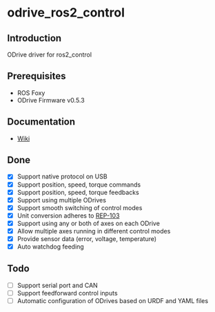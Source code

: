 # odrive_ros2_control

## Introduction
ODrive driver for ros2_control
## Prerequisites
* ROS Foxy
* ODrive Firmware v0.5.3
## Documentation
- [Wiki](https://github.com/aifarm-dev/odrive_ros2_control/wiki/Getting-Started)
## Done
- [x] Support native protocol on USB
- [x] Support position, speed, torque commands
- [x] Support position, speed, torque feedbacks
- [x] Support using multiple ODrives
- [x] Support smooth switching of control modes
- [x] Unit conversion adheres to [REP-103](<https://www.ros.org/reps/rep-0103.html>)
- [x] Support using any or both of axes on each ODrive
- [x] Allow multiple axes running in different control modes
- [x] Provide sensor data (error, voltage, temperature)
- [x] Auto watchdog feeding
## Todo
- [ ] Support serial port and CAN
- [ ] Support feedforward control inputs
- [ ] Automatic configuration of ODrives based on URDF and YAML files
